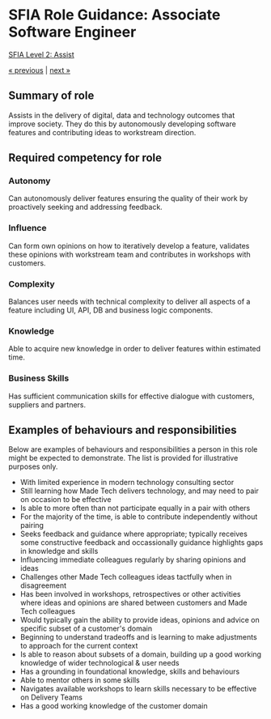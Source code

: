 # SFIA Role Guidance: Associate Software Engineer

[SFIA Level 2: Assist](https://sfia-online.org/en/sfia-7/responsibilities/level-2)

[&laquo; previous](academy_software_engineer.md) | [next &raquo;](mid_software_engineer.md)

## Summary of role

Assists in the delivery of digital, data and technology outcomes that improve society. They do this by autonomously developing software features and contributing ideas to workstream direction.

## Required competency for role

### Autonomy

Can autonomously deliver features ensuring the quality of their work by proactively seeking and addressing feedback.

### Influence

Can form own opinions on how to iteratively develop a feature, validates these opinions with workstream team and contributes in workshops with customers.

### Complexity

Balances user needs with technical complexity to deliver all aspects of a feature including UI, API, DB and business logic components.

### Knowledge

Able to acquire new knowledge in order to deliver features within estimated time.

### Business Skills

Has sufficient communication skills for effective dialogue with customers, suppliers and partners.

## Examples of behaviours and responsibilities

Below are examples of behaviours and responsibilities a person in this role might be expected to demonstrate. The list is provided for illustrative purposes only.

- With limited experience in modern technology consulting sector
- Still learning how Made Tech delivers technology, and may need to pair on occasion to be effective
- Is able to more often than not participate equally in a pair with others
- For the majority of the time, is able to contribute independently without pairing
- Seeks feedback and guidance where appropriate; typically receives some constructive feedback and occassionally guidance highlights gaps in knowledge and skills
- Influencing immediate colleagues regularly by sharing opinions and ideas
- Challenges other Made Tech colleagues ideas tactfully when in disagreement
- Has been involved in workshops, retrospectives or other activities where ideas and opinions are shared between customers and Made Tech colleagues
- Would typically gain the ability to provide ideas, opinions and advice on specific subset of a customer's domain
- Beginning to understand tradeoffs and is learning to make adjustments to approach for the current context
- Is able to reason about subsets of a domain, building up a good working knowledge of wider technological & user needs
- Has a grounding in foundational knowledge, skills and behaviours
- Able to mentor others in some skills
- Navigates available workshops to learn skills necessary to be effective on Delivery Teams
- Has a good working knowledge of the customer domain
